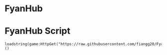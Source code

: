 # FyanHub

# FyanHub Script

```
loadstring(game:HttpGet("https://raw.githubusercontent.com/fiangg20/FyanHub/refs/heads/main/FyanHub.lua"))()
```
